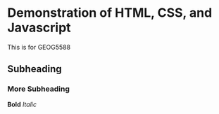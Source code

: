 # Demonstration of HTML, CSS, and Javascript

This is for GEOG5588

## Subheading
### More Subheading
**Bold**
*Italic*

